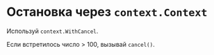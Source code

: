 # Остановка через ```context.Context```

Используй ```context.WithCancel```.

Если встретилось число > 100, вызывай ```cancel()```.
